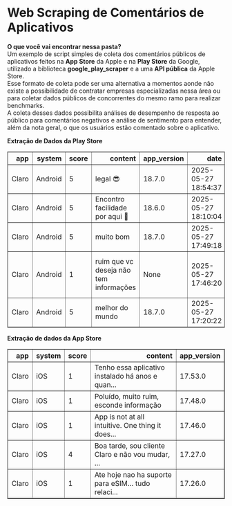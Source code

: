 # Web Scraping de Comentários de Aplicativos
**O que você vai encontrar nessa pasta?** \
Um exemplo de script simples de coleta dos comentários públicos de aplicativos feitos na **App Store** da Apple e na **Play Store** da Google, utilizado a biblioteca **google_play_scraper** e a uma **API pública** da Apple Store. \
Esse formato de coleta pode ser uma alternativa a momentos aonde não existe a possibilidade de contratar empresas especializadas nessa área ou para coletar dados públicos de concorrentes do mesmo ramo para realizar benchmarks. \
A coleta desses dados possibilita análises de desempenho de resposta ao público para comentários negativos e análise de sentimento para entender, além da nota geral, o que os usuários estão comentado sobre o aplicativo.

**Extração de Dados da Play Store**
<table border="1" class="dataframe">
  <thead>
    <tr style="text-align: right;">
      <th>app</th>
      <th>system</th>
      <th>score</th>
      <th>content</th>
      <th>app_version</th>
      <th>date</th>
      <th>reply_content</th>
      <th>reply_date</th>
    </tr>
  </thead>
  <tbody>
    <tr>
      <td>Claro</td>
      <td>Android</td>
      <td>5</td>
      <td>legal 😎</td>
      <td>18.7.0</td>
      <td>2025-05-27 18:54:37</td>
      <td>None</td>
      <td>NaT</td>
    </tr>
    <tr>
      <td>Claro</td>
      <td>Android</td>
      <td>5</td>
      <td>Encontro facilidade por aqui 👏</td>
      <td>18.6.0</td>
      <td>2025-05-27 18:10:04</td>
      <td>None</td>
      <td>NaT</td>
    </tr>
    <tr>
      <td>Claro</td>
      <td>Android</td>
      <td>5</td>
      <td>muito bom</td>
      <td>18.7.0</td>
      <td>2025-05-27 17:49:18</td>
      <td>None</td>
      <td>NaT</td>
    </tr>
    <tr>
      <td>Claro</td>
      <td>Android</td>
      <td>1</td>
      <td>ruim que vc deseja não tem informações</td>
      <td>None</td>
      <td>2025-05-27 17:46:20</td>
      <td>Olá,Junior! Estou aqui para te ajudar. Por gen...</td>
      <td>2025-05-28 08:58:31</td>
    </tr>
    <tr>
      <td>Claro</td>
      <td>Android</td>
      <td>5</td>
      <td>melhor do mundo</td>
      <td>18.7.0</td>
      <td>2025-05-27 17:20:22</td>
      <td>None</td>
      <td>NaT</td>
    </tr>
  </tbody>
</table>

**Extração de dados da App Store**
<table border="1" class="dataframe">
  <thead>
    <tr style="text-align: right;">
      <th>app</th>
      <th>system</th>
      <th>score</th>
      <th>content</th>
      <th>app_version</th>
    </tr>
  </thead>
  <tbody>
    <tr>
      <td>Claro</td>
      <td>iOS</td>
      <td>1</td>
      <td>Tenho essa aplicativo instalado há anos e quan...</td>
      <td>17.53.0</td>
    </tr>
    <tr>
      <td>Claro</td>
      <td>iOS</td>
      <td>1</td>
      <td>Poluído, muito ruim, esconde informação</td>
      <td>17.48.0</td>
    </tr>
    <tr>
      <td>Claro</td>
      <td>iOS</td>
      <td>1</td>
      <td>App is not at all intuitive. One thing it does...</td>
      <td>17.46.0</td>
    </tr>
    <tr>
      <td>Claro</td>
      <td>iOS</td>
      <td>4</td>
      <td>Boa tarde, sou cliente Claro e não vou mudar, ...</td>
      <td>17.27.0</td>
    </tr>
    <tr>
      <td>Claro</td>
      <td>iOS</td>
      <td>1</td>
      <td>Ate hoje nao ha suporte para eSIM… tudo relaci...</td>
      <td>17.26.0</td>
    </tr>
  </tbody>
</table>